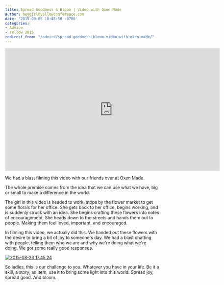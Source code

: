 ```yaml
---
title: Spread Goodness & Bloom | Video with Oxen Made
author: heygirl@yellowconference.com
date: '2015-09-05 10:45:56 -0700'
categories:
- Advice
- Yellow 2015
redirect_from: "/advice/spread-goodness-bloom-video-with-oxen-made/"
---
```


<iframe src="https://player.vimeo.com/video/137563377" width="700" height="401" frameborder="0" allowfullscreen="allowfullscreen"></iframe>

We had a blast filming this video with our friends over at [Oxen Made](http://oxenmade.com/).

The whole premise comes from the idea that we can use what we have, big or small to make a difference in the world.

The girl in this video is headed to work, stops by the flower market to get some florals for her office. She gets back to her office, begins working, and is suddenly struck with an idea. She begins crafting these flowers into notes of encouragement. She heads down to the streets and hands them out to people. Making them feel loved, important, and encouraged.

In filming this video, we actually did this. We handed out these flowers with the desire to bring a bit of joy to someone's day. We had a blast chatting with people, telling them who we are and why we're doing what we're doing. We got some really good responses.

[![2015-08-23 17.45.24](https://s3.amazonaws.com/yellow-files/blog/2015/09/2015-08-23-17.45.24.jpg)](https://s3.amazonaws.com/yellow-files/blog/2015/09/2015-08-23-17.45.24.jpg)

So ladies, this is our challenge to you. Whatever you have in your life. Be it a skill, a story, an item, use it to bring some light into this world. Spread joy, spread good. And bloom.
